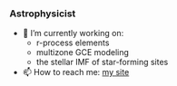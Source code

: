 ### Astrophysicist



- 🔭 I’m currently working on:
    - r-process elements
    - multizone GCE modeling 
    - the stellar IMF of star-forming sites
- 📫 How to reach me: [my site](https://www.edagjergo.com/)


<!--<a href="https://github.com/egjergo">
  <img align="center" alt="Trophies" src="https://github-profile-trophy.vercel.app?username=egjergo" />
</a>-->

<!--[![Trophies](https://github-profile-trophy.vercel.app?username=egjergo)](https://github.com/egjergo)-->

<!--
<a href="https://github.com/egjergo">
  <img align="center" alt="Profile stats" src="https://github-readme-stats.vercel.app/api?username=egjergo&show_icons=true&include_all_commits=true&count_private=true&hide=stars&custom_title=GitHub+Stats&theme=vue-dark" />
</a>

<a href="https://github.com/egjergo?tab=repositories">
  <img align="center" alt="Most used languages" src="https://github-readme-stats.vercel.app/api/top-langs/?username=egjergo&langs_count=8&layout=compact&theme=vue-dark&hide=html" />
</a>
-->
